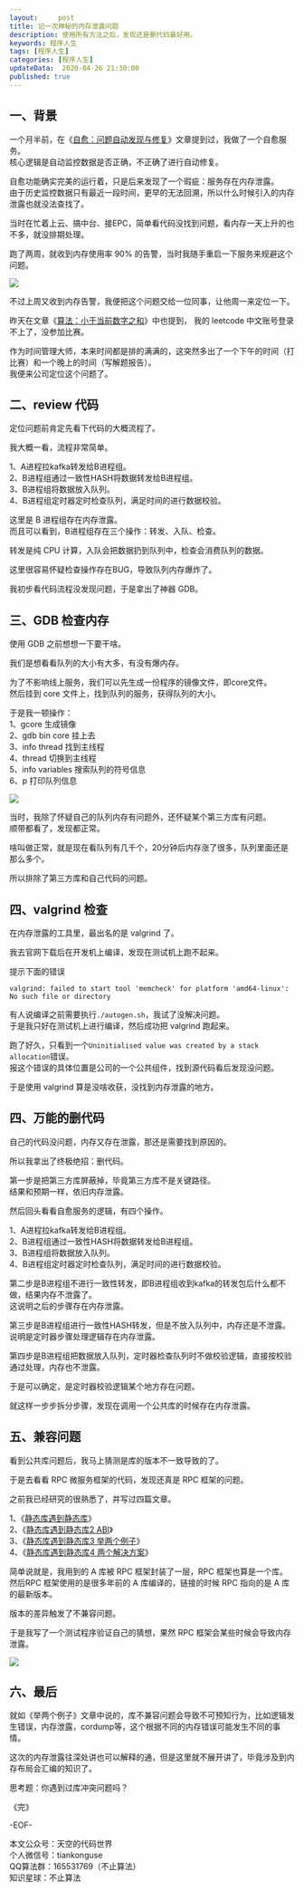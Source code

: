 ```yaml
---   
layout:     post  
title: 记一次神秘的内存泄露问题  
description: 使用所有方法之后，发现还是删代码最好用。  
keywords: 程序人生  
tags: [程序人生]    
categories: [程序人生]  
updateData:  2020-04-26 21:30:00  
published: true  
---  
```



## 一、背景  


一个月半前，在《[自愈：问题自动发现与修复](https://mp.weixin.qq.com/s/bAYL22JgAfCfttox4MBWNA)》文章提到过，我做了一个自愈服务。  
核心逻辑是自动监控数据是否正确，不正确了进行自动修复。  


自愈功能确实完美的运行着，只是后来发现了一个瑕疵：服务存在内存泄露。  
由于历史监控数据只有最近一段时间，更早的无法回溯，所以什么时候引入的内存泄露也就没法查找了。  


当时在忙着上云、搞中台、接EPC，简单看代码没找到问题，看内存一天上升的也不多，就没排期处理。  


跑了两周，就收到内存使用率 90% 的告警，当时我随手重启一下服务来规避这个问题。  


![](//res2020.tiankonguse.com/images/2020/04/26/001.png)  


不过上周又收到内存告警，我便把这个问题交给一位同事，让他周一来定位一下。  


昨天在文章《[算法：小于当前数字之和](https://mp.weixin.qq.com/s/9-GoMSy6IekzvQK0mN-ufw)》中也提到， 我的 leetcode 中文账号登录不上了，没参加比赛。  


作为时间管理大师，本来时间都是排的满满的，这突然多出了一个下午的时间（打比赛）和一个晚上的时间（写解题报告）。  
我便来公司定位这个问题了。  


## 二、review 代码  


定位问题前肯定先看下代码的大概流程了。  


我大概一看，流程非常简单。  


1、A进程拉kafka转发给B进程组。  
2、B进程组通过一致性HASH将数据转发给B进程组。  
3、B进程组将数据放入队列。  
4、B进程组定时器定时检查队列，满足时间的进行数据校验。  


这里是 B 进程组存在内存泄露。  
而且可以看到，B进程组存在三个操作：转发、入队、检查。  


转发是纯 CPU 计算，入队会把数据扔到队列中，检查会消费队列的数据。  


这里很容易怀疑检查操作存在BUG，导致队列内存爆炸了。  


我初步看代码流程没发现问题，于是拿出了神器 GDB。  


## 三、GDB 检查内存  


使用 GDB 之前想想一下要干啥。  


我们是想看看队列的大小有大多，有没有爆内存。  


为了不影响线上服务，我们可以先生成一份程序的镜像文件，即core文件。  
然后挂到 core 文件上，找到队列的服务，获得队列的大小。  


于是我一顿操作：  
1、gcore 生成镜像  
2、gdb bin core 挂上去  
3、info thread  找到主线程  
4、thread 切换到主线程  
5、info variables 搜索队列的符号信息  
6、p  打印队列信息  


![](//res2020.tiankonguse.com/images/2020/04/26/002.png)  


当时，我除了怀疑自己的队列内存有问题外，还怀疑某个第三方库有问题。  
顺带都看了，发现都正常。  


啥叫做正常，就是现在看队列有几千个，20分钟后内存涨了很多，队列里面还是那么多个。  


所以排除了第三方库和自己代码的问题。  


## 四、valgrind 检查  


在内存泄露的工具里，最出名的是 valgrind 了。  


我去官网下载后在开发机上编译，发现在测试机上跑不起来。  


提示下面的错误  


```
valgrind: failed to start tool 'memcheck' for platform 'amd64-linux': No such file or directory
```


有人说编译之前需要执行`./autogen.sh`，我试了没解决问题。  
于是我只好在测试机上进行编译，然后成功把 valgrind 跑起来。  


跑了好久，只看到一个`Uninitialised value was created by a stack allocation`错误。  
报这个错误的具体位置是公司的一个公共组件，找到源代码看后发现没问题。  


于是使用 valgrind 算是没啥收获，没找到内存泄露的地方。  


## 四、万能的删代码  


自己的代码没问题，内存又存在泄露，那还是需要找到原因的。  


所以我拿出了终极绝招：删代码。  


第一步是把第三方库屏蔽掉，毕竟第三方库不是关键路径。  
结果和预期一样，依旧内存泄露。  


然后回头看看自愈服务的逻辑，有四个操作。  


1、A进程拉kafka转发给B进程组。  
2、B进程组通过一致性HASH将数据转发给B进程组。  
3、B进程组将数据放入队列。  
4、B进程组定时器定时检查队列，满足时间的进行数据校验。  


第二步是B进程组不进行一致性转发，即B进程组收到kafka的转发包后什么都不做，结果内存不泄露了。  
这说明之后的步骤存在内存泄露。  


第三步是B进程组进行一致性HASH转发，但是不放入队列中，内存还是不泄露。  
说明是定时器步骤处理逻辑存在内存泄露。  


第四步是B进程组把数据放入队列，定时器检查队列时不做校验逻辑，直接按校验通过处理，内存也不泄露。  


于是可以确定，是定时器校验逻辑某个地方存在问题。  


就这样一步步拆分步骤，发现在调用一个公共库的时候存在内存泄露。  


## 五、兼容问题  


看到公共库问题后，我马上猜测是库的版本不一致导致的了。  


于是去看看 RPC 微服务框架的代码，发现还真是 RPC 框架的问题。  



之前我已经研究的很熟悉了，并写过四篇文章。  


1、《[静态库遇到静态库](https://mp.weixin.qq.com/s/jrdJb-Zmsz12sJaEf7x96A)》  
2、《[静态库遇到静态库2 ABI](https://mp.weixin.qq.com/s/JWshuju45YfW8cpsKNMD3A)》  
3、《[静态库遇到静态库3 举两个例子](https://mp.weixin.qq.com/s/yh9A1d032QkWveRzoJu2SA)》  
4、《[静态库遇到静态库4 两个解决方案](https://mp.weixin.qq.com/s/xdyX0pQHeeesRvO6Q1rdog)》  


简单说就是，我用到的 A 库被 RPC 框架封装了一层，RPC 框架也算是一个库。  
然后RPC 框架使用的是很多年前的 A 库编译的，链接的时候 RPC 指向的是 A 库的最新版本。  


版本的差异触发了不兼容问题。  


于是我写了一个测试程序验证自己的猜想，果然 RPC 框架会某些时候会导致内存泄露。  


![](//res2020.tiankonguse.com/images/2020/04/26/003.png)  



## 六、最后  


就如《举两个例子》文章中说的，库不兼容问题会导致不可预知行为，比如逻辑发生错误，内存泄露，cordump等，这个根据不同的内存错误可能发生不同的事情。  


这次的内存泄露往深处讲也可以解释的通，但是这里就不展开讲了，毕竟涉及到内存布局会汇编的知识了。  


思考题：你遇到过库冲突问题吗？  



《完》


-EOF-  



本文公众号：天空的代码世界  
个人微信号：tiankonguse  
QQ算法群：165531769（不止算法）  
知识星球：不止算法  

